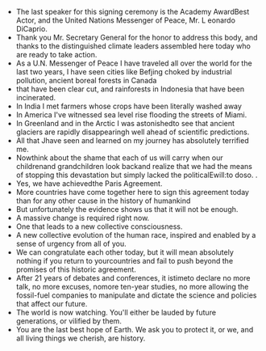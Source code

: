 - The last speaker for this signing ceremony is
  the Academy AwardBest Actor,
  and the United Nations Messenger of Peace, Mr. L eonardo DiCaprio.
- Thank you Mr. Secretary General for the honor to address this body,
  and thanks to the distinguished climate leaders assembled here today
  who are ready to take action.
- As a U.N. Messenger of Peace I have traveled all over the world for the last two years,
  I have seen cities like Befjing choked by industrial pollution,
  ancient boreal forests in Canada
- that have been clear cut, and rainforests in Indonesia
  that have been incinerated.
- In India I met farmers whose crops have been literally washed away
- In America I've witnessed sea level rise flooding the streets of Miami.
- In Greenland and in the Arctic I was astonishedto see
  that ancient glaciers are rapidly disappearingh
  well ahead of scientific predictions.
- All that Jhave seen and learned on my journey has absolutely
  terrified me.
- Nowthink about the shame that each of us will carry when our
  childrenand grandchildren look backand realize that we had
  the means of stopping this devastation 
  but simply lacked the politicalEwill:to doso. .
- Yes, we have achievedthe Paris Agreement.
- More countries have come together here to sign
  this agreement today than for any other cause in the history of humankind
- But unfortunately the evidence shows us that it will not be enough.
- A massive change is required right now.
- One that leads to a new collective consciousness.
- A new collective evolution of the human race,
  inspired and enabled by a sense of urgency from all of you.
- We can congratulate each other today,
  but it will mean absolutely nothing if you return to yourcountries and 
  fail to push beyond the promises
  of this historic agreement.
- After 21 years of debates and conferences,
  it istimeto declare no more talk, no more excuses,
  nomore ten-year studies, no more allowing the fossil-fuel
  companies to manipulate and dictate the science and policies
  that affect our future.
- The world is now watching.
  You'll either be lauded by future generations,
  or vilified by them.
- You are the last best hope of Earth.
  We ask you to protect it,
  or we, and all living things we cherish, are history.